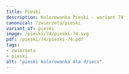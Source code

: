 ```yaml
---
title: Pieski
description: Kolorowanka Pieski - wariant 74
canonical: /zwierzeta/pieski
variant_of: pieski
image: /pieski/74/pieski-74.svg
pdf: /pieski/74/pieski-74.pdf
tags:
- zwierzeta
- pieski
alt: "pieski kolorowanka dla dzieci"
---
```

